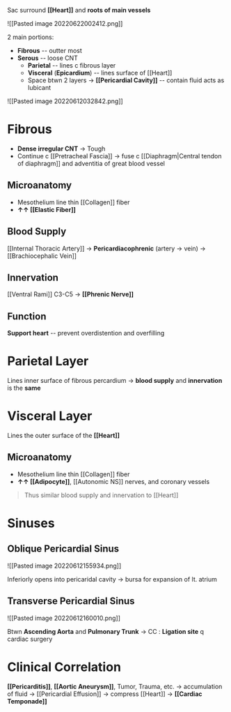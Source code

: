 Sac surround **[[Heart]]** and **roots of main vessels**

![[Pasted image 20220622002412.png]]

2 main portions: 
- **Fibrous** -- outter most
- **Serous** -- loose CNT
	- **Parietal** -- lines c fibrous layer
	- **Visceral** (**Epicardium**) -- lines surface of [[Heart]]
	- Space btwn 2 layers → **[[Pericardial Cavity]]** -- contain fluid acts as lubicant

![[Pasted image 20220612032842.png]]

# Fibrous
- **Dense irregular CNT** → Tough 
- Continue c [[Pretracheal Fascia]] → fuse c [[Diaphragm|Central tendon of diaphragm]] and adventitia of great blood vessel

## Microanatomy
- Mesothelium line thin [[Collagen]] fiber
- **↑↑ [[Elastic Fiber]]**

## Blood Supply
[[Internal Thoracic Artery]] → **Pericardiacophrenic** (artery → vein) → [[Brachiocephalic Vein]]

## Innervation
[[Ventral Rami]] C3-C5 → **[[Phrenic Nerve]]**

## Function
**Support heart** -- prevent overdistention and overfilling

# Parietal Layer
Lines inner surface of fibrous percardium → **blood supply** and **innervation** is the **same**

# Visceral Layer
Lines the outer surface of the **[[Heart]]**

## Microanatomy
- Mesothelium line thin [[Collagen]] fiber
- **↑↑ [[Adipocyte]]**, [[Autonomic NS]] nerves, and coronary vessels

> Thus similar blood supply and innervation to [[Heart]]

# Sinuses
## Oblique Pericardial Sinus

![[Pasted image 20220612155934.png]]

Inferiorly opens into pericaridal cavity → bursa for expansion of lt. atrium

## Transverse Pericardial Sinus

![[Pasted image 20220612160010.png]]

Btwn **Ascending Aorta** and **Pulmonary Trunk** → CC : **Ligation site** q cardiac surgery

# Clinical Correlation
**[[Pericarditis]]**, **[[Aortic Aneurysm]]**, Tumor, Trauma, etc. → accumulation of fluid → [[Pericardial Effusion]] → compress [[Heart]] → **[[Cardiac Temponade]]**